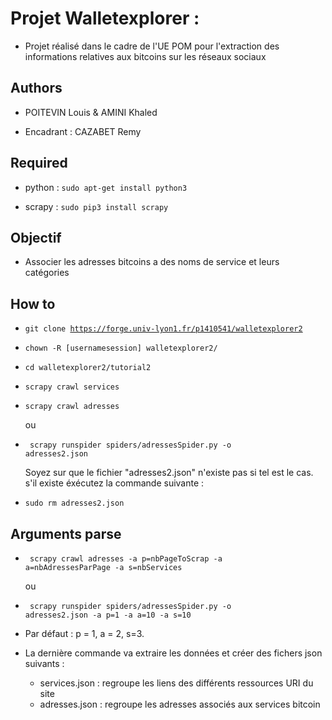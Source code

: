 # Projet Walletexplorer : 


* Projet réalisé dans le cadre de l'UE POM pour l'extraction des informations relatives aux bitcoins sur les réseaux sociaux 


## Authors 


* POITEVIN Louis & AMINI Khaled

* Encadrant : CAZABET Remy


## Required 


* python : <code>sudo apt-get install python3</code>

* scrapy : <code>sudo pip3 install scrapy</code>


## Objectif


* Associer les adresses bitcoins a des noms de service et leurs catégories



## How to 


* <code>git clone https://forge.univ-lyon1.fr/p1410541/walletexplorer2</code>

* <code>chown -R [usernamesession] walletexplorer2/ </code>

* <code>cd walletexplorer2/tutorial2</code> 

* <code>scrapy crawl services</code>

* <code>scrapy crawl adresses</code> 

    ou 

* <code> scrapy runspider spiders/adressesSpider.py -o adresses2.json </code> 

    Soyez sur que le fichier "adresses2.json" n'existe pas si tel est le cas. s'il existe éxécutez la commande suivante : 
* <code>sudo rm adresses2.json </code>

## Arguments parse

* <code> scrapy crawl adresses -a p=nbPageToScrap -a a=nbAdressesParPage -a s=nbServices </code>

    ou 
* <code> scrapy runspider spiders/adressesSpider.py -o adresses2.json -a p=1 -a a=10 -a s=10</code> 

* Par défaut : p = 1, a = 2, s=3.


* La dernière commande va extraire les données et créer des fichers json suivants :  
    * services.json : regroupe les liens des différents ressources URI du site
    * adresses.json : regroupe les adresses associés aux services bitcoin





